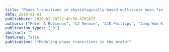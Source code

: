 ```yaml
---
title: "Phase transitions in physiologically-based multiscale mean-field brain models"
date: 2010-01-01
publishDate: 2020-02-18T22:49:50.876987Z
authors: ["Peter A Robinson", "CJ Rennie", "AJK Phillips", "Jong Won Kim", "James A Roberts"]
publication_types: ["6"]
abstract: ""
featured: false
publication: "*Modeling phase transitions in the brain*"
---
```


